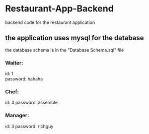 # Restaurant-App-Backend
backend code for the restaurant application

## the application uses mysql for the database

the database schema is in the "Database Schema.sql" file 

### Waiter: 
  id: 1  
  password: hahaha
### Chef: 
  id: 4 
  password: assemble
### Manager: 
  id: 3
  password: richguy
